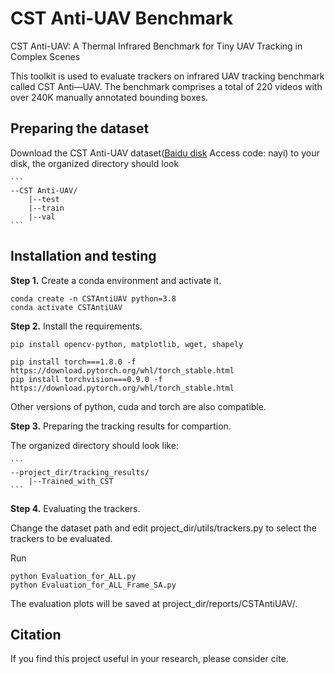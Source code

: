 # CST Anti-UAV Benchmark

CST Anti-UAV: A Thermal Infrared Benchmark for Tiny UAV Tracking in Complex Scenes

This toolkit is used to evaluate trackers on infrared UAV tracking benchmark called CST Anti—UAV. The benchmark comprises a total of 220 videos with over 240K manually annotated bounding boxes.


## Preparing the dataset
Download the CST Anti-UAV dataset([Baidu disk](https://pan.baidu.com/s/1mwGkvmQHoy5MhUCPvN26xA?pwd=nayi) Access code: nayi) to your disk, the organized directory should look 

    ```
    --CST Anti-UAV/
    	|--test
    	|--train
    	|--val
    ```


## Installation and testing
**Step 1.** Create a conda environment and activate it.

```shell
conda create -n CSTAntiUAV python=3.8
conda activate CSTAntiUAV
```

**Step 2.** Install the requirements.
```shell
pip install opencv-python, matplotlib, wget, shapely

pip install torch===1.8.0 -f https://download.pytorch.org/whl/torch_stable.html
pip install torchvision===0.9.0 -f https://download.pytorch.org/whl/torch_stable.html
```
Other versions of python, cuda and torch are also compatible.

**Step 3.** Preparing the tracking results for compartion.

The organized directory should look like:

    ```
    --project_dir/tracking_results/
    	|--Trained_with_CST
    ```

**Step 4.** Evaluating the trackers.

Change the dataset path and edit project_dir/utils/trackers.py to select the trackers to be evaluated.

Run
```shell
python Evaluation_for_ALL.py
python Evaluation_for_ALL_Frame_SA.py
```

The evaluation plots will be saved at project_dir/reports/CSTAntiUAV/.

## Citation

If you find this project useful in your research, please consider cite.